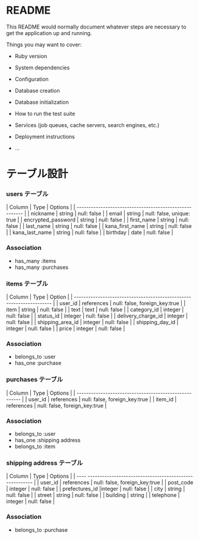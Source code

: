 # README

This README would normally document whatever steps are necessary to get the
application up and running.

Things you may want to cover:

* Ruby version

* System dependencies

* Configuration

* Database creation

* Database initialization

* How to run the test suite

* Services (job queues, cache servers, search engines, etc.)

* Deployment instructions

* ...

# テーブル設計

  ### users テーブル
  | Column             | Type    | Options                  |
  | ------------------------------------------------------- |
  | nickname           | string | null: false               |
  | email              | string | null: false, unique: true |
  | encrypted_password | string | null: false               |
  | first_name         | string | null: false               |
  | last_name          | string | null: false               |
  | kana_first_name    | string | null: false               |
  | kana_last_name     | string | null: false               |
  | birthday           | date   | null: false               |

  ### Association
  - has_many :items
  - has_many :purchases

  ### items テーブル
  | Column             | Type            | Option                        |
  | -------------------------------------------------------------------- |
  | user_id            | references      | null: false, foreign_key:true |
  | item               | string          | null: false                   |
  | text               | text            | null: false                   |
  | category_id        | integer         | null: false                   |
  | status_id          | integer         | null: false                   |
  | delivery_charge_id | integer         | null: false                   |
  | shipping_area_id   | integer         | null: false                   |
  | shipping_day_id    | integer         | null: false                   |
  | price              | integer         | null: false                   |

  ### Association
  - belongs_to :user
  - has_one :purchase

  ### purchases テーブル
  | Column  | Type         | Options                       |
  | ------------------------------------------------------ |
  | user_id | references   | null: false, foreign_key:true |
  | item_id | references   | null: false, foreign_key:true |

  ### Association
  - belongs_to :user
  - has_one :shipping address
  - belongs_to :item
  
  ### shipping address テーブル
  | Column          | Type       | Options                       |
  | ---- ------------------------------------------------------- |
  | user_id         | references | null: false, foreign_key:true |
  | post_code       | integer    | null: false                   |
  | prefectures_id  |integer     | null: false                   |
  | city            | string     | null: false                   |
  | street          | string     | null: false                   |
  | building        | string     | 
  | telephone       | integer    | null: false                   |

  ### Association
  - belongs_to :purchase